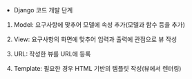 - Django 코드 개발 단계

1. Model: 요구사항에 맞추어 모델에 속성 추가(모델과 함수 등을 추가)

2. View: 요구사항의 화면에 맞추어 입력과 출력에 관점으로 뷰 작성

3. URL: 작성한 뷰를 URL에 등록

4. Template: 필요한 경우 HTML 기반의 템플릿 작성(뷰에서 렌터링)